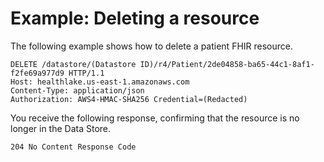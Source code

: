 # Example: Deleting a resource<a name="delete-example"></a>

The following example shows how to delete a patient FHIR resource\.

```
DELETE /datastore/(Datastore ID)/r4/Patient/2de04858-ba65-44c1-8af1-f2fe69a977d9 HTTP/1.1
Host: healthlake.us-east-1.amazonaws.com
Content-Type: application/json
Authorization: AWS4-HMAC-SHA256 Credential=(Redacted)
```

You receive the following response, confirming that the resource is no longer in the Data Store\.

`204 No Content Response Code`